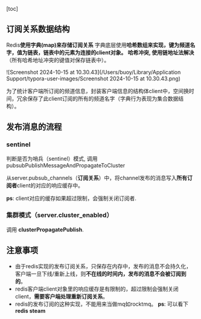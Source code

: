 [toc]



## 订阅关系数据结构

Redis**使用字典(map)来存储订阅关系**
字典底层使用**哈希数组来实现，键为频道名字，值为链表，链表中的元素为连接的client对象。**
**哈希冲突, 使用链地址法解决**（所有哈希地址冲突的键值对保存链表中）。

![Screenshot 2024-10-15 at 10.30.43](/Users/buoy/Library/Application Support/typora-user-images/Screenshot 2024-10-15 at 10.30.43.png)

为了统计客户端所订阅的频道信息，封装客户端信息的结构体client中，空间换时间，冗余保存了此client订阅的所有的频道名字（字典行为表现为集合数据结构）。

## 发布消息的流程

### sentinel

判断是否为哨兵（sentinel）模式, 调用pubsubPublishMessageAndPropagateToCluster

从server.pubsub_channels（**订阅关系**）中，将channel发布的消息写入**所有订阅者**client的对应的响应缓存中。

**ps**: client对应的缓存如果超过限制，会强制关闭订阅者.

### 集群模式（server.cluster_enabled）

调用 **clusterPropagatePublish**.

## 注意事项

- 由于redis实现的发布订阅关系，只保存在内存中，发布的消息不会持久化，客户端一旦下线/重新上线，则**不在线的时间内，发布的消息不会被订阅到的**。
- redis客户端client对象里的响应缓存是有限制的，超过限制会强制关闭client，**需要客户端处理重新订阅关系**。
- redis的发布订阅的这种实现，不能用来当做mq如rocktmq。 **ps**: 可以看下 **redis steam**
